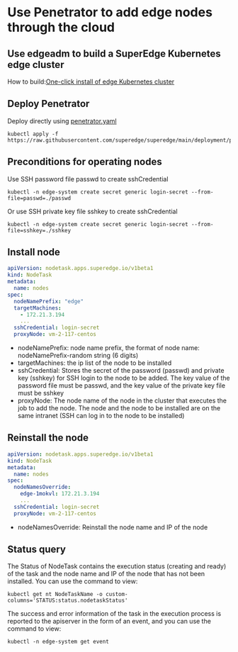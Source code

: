 # Use Penetrator to add edge nodes through the cloud

## Use edgeadm to build a SuperEdge Kubernetes edge cluster

How to build:[One-click install of edge Kubernetes cluster](../../README.md)

## Deploy Penetrator

Deploy directly using [penetrator.yaml](../../deployment/penetrator.yaml)

```shell
kubectl apply -f https://raw.githubusercontent.com/superedge/superedge/main/deployment/penetrator.yaml
```

## Preconditions for operating nodes

Use SSH password file passwd to create sshCredential

```shell
kubectl -n edge-system create secret generic login-secret --from-file=passwd=./passwd 
```

Or use SSH private key file sshkey to create sshCredential

```shell
kubectl -n edge-system create secret generic login-secret --from-file=sshkey=./sshkey 
```

## Install node

```yaml
apiVersion: nodetask.apps.superedge.io/v1beta1
kind: NodeTask
metadata:
  name: nodes
spec:
  nodeNamePrefix: "edge"
  targetMachines:
    - 172.21.3.194
    ...
  sshCredential: login-secret
  proxyNode: vm-2-117-centos
```

* nodeNamePrefix: node name prefix, the format of node name: nodeNamePrefix-random string (6 digits)
* targetMachines: the ip list of the node to be installed
* sshCredential: Stores the secret of the password (passwd) and private key (sshkey) for SSH login to the node to be
  added. The key value of the password file must be passwd, and the key value of the private key file must be sshkey
* proxyNode: The node name of the node in the cluster that executes the job to add the node. The node and the node to be
  installed are on the same intranet (SSH can log in to the node to be installed)

## Reinstall the node

```yaml
apiVersion: nodetask.apps.superedge.io/v1beta1
kind: NodeTask
metadata:
  name: nodes
spec:
  nodeNamesOverride:
    edge-1mokvl: 172.21.3.194
    ...
  sshCredential: login-secret
  proxyNode: vm-2-117-centos
```

* nodeNamesOverride: Reinstall the node name and IP of the node

## Status query

The Status of NodeTask contains the execution status (creating and ready) of the task and the node name and IP of the
node that has not been installed. You can use the command to view:

```shell
kubectl get nt NodeTaskName -o custom-columns='STATUS:status.nodetaskStatus' 
```

The success and error information of the task in the execution process is reported to the apiserver in the form of an
event, and you can use the command to view:

```shell
kubectl -n edge-system get event
```